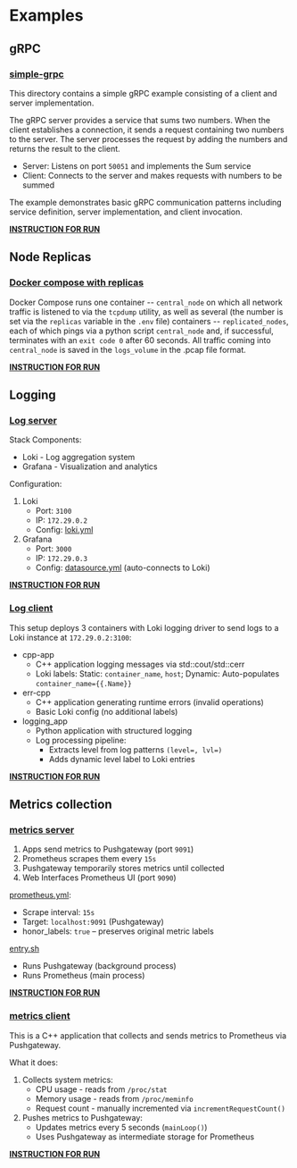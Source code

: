 # Examples
## gRPC
### [simple-grpc](./simple_grpc/)

This directory contains a simple gRPC example consisting of a client and server implementation.

The gRPC server provides a service that sums two numbers. When the client establishes a connection, it sends a request containing two numbers to the server. The server processes the request by adding the numbers and returns the result to the client.

* Server: Listens on port `50051` and implements the Sum service
* Client: Connects to the server and makes requests with numbers to be summed

The example demonstrates basic gRPC communication patterns including service definition, server implementation, and client invocation.


[**INSTRUCTION FOR RUN**](./simple_grpc/README.md)

## Node Replicas

### [Docker compose with replicas](./docker_compose_with_replicas/)

Docker Compose runs one container -- `central_node` on which all network traffic is listened to via the `tcpdump` utility, as well as several (the number is set via the `replicas` variable in the `.env` file) containers -- `replicated_nodes`, each of which pings via a python script `central_node` and, if successful, terminates with an `exit code 0` after 60 seconds. All traffic coming into `central_node` is saved in the `logs_volume` in the .pcap file format.

[**INSTRUCTION FOR RUN**](./docker_compose_with_replicas/README.md)


## Logging

### [Log server](./log_collector/log_service/)

Stack Components:
* Loki - Log aggregation system
* Grafana - Visualization and analytics

Configuration:
1) Loki
    * Port: `3100`
    * IP: `172.29.0.2`
    * Config: [loki.yml](./log_collector/log_service/configs/loki/loki.yml)
2) Grafana
    * Port: `3000`
    * IP: `172.29.0.3`
    * Config: [datasource.yml](./log_collector/log_service/configs/grafana/datasource.yml) (auto-connects to Loki)

[**INSTRUCTION FOR RUN**](./log_collector/log_service/README.md)

### [Log client](./log_collector/client/)
This setup deploys 3 containers with Loki logging driver to send logs to a Loki instance at `172.29.0.2:3100`:
* cpp-app
    * C++ application logging messages via std::cout/std::cerr
    * Loki labels: Static: `container_name`, `host`; Dynamic: Auto-populates `container_name={{.Name}}`
* err-cpp
    * C++ application generating runtime errors (invalid operations)
    * Basic Loki config (no additional labels)
* logging_app
    * Python application with structured logging
    * Log processing pipeline:
        * Extracts level from log patterns `(level=, lvl=)`
        * Adds dynamic level label to Loki entries

[**INSTRUCTION FOR RUN**](./log_collector/client/README.md)

## Metrics collection

### [metrics server](./metrics/metrics-server/)

1) Apps send metrics to Pushgateway (port `9091`)
2) Prometheus scrapes them every `15s`
3) Pushgateway temporarily stores metrics until collected
4) Web Interfaces Prometheus UI (port `9090`)


[prometheus.yml](./metrics/metrics-server/prometheus.yml):
* Scrape interval: `15s`
* Target: `localhost:9091` (Pushgateway)
* honor_labels: `true` – preserves original metric labels

[entry.sh](./metrics/metrics-server/entry.sh)
* Runs Pushgateway (background process)
* Runs Prometheus (main process)



[**INSTRUCTION FOR RUN**](./metrics/metrics-server/README.md)

### [metrics client](./metrics/metrics-client/)
This is a C++ application that collects and sends metrics to Prometheus via Pushgateway.

What it does:
1) Collects system metrics:
    * CPU usage - reads from `/proc/stat`
    * Memory usage - reads from `/proc/meminfo`
    * Request count - manually incremented via `incrementRequestCount()`
2) Pushes metrics to Pushgateway:
    * Updates metrics every 5 seconds (`mainLoop()`)
    * Uses Pushgateway as intermediate storage for Prometheus

[**INSTRUCTION FOR RUN**](./metrics/metrics-client/README.md)